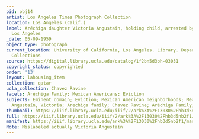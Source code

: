 ```yaml
---
pid: obj14
artist: Los Angeles Times Photograph Collection
location: Los Angeles (Calif.)
label: Aréchiga daughter Victoria Angustain, holding child, arrested by deputies,
  Los Angeles
_date: 05-09-1959
object_type: photograph
current_location: University of California, Los Angeles. Library. Department of Special
  Collections
source: https://digital.library.ucla.edu/catalog/1f2bn5d3bh-03031
copyright_status: copyrighted
order: '13'
layout: lahousing_item
collection: qatar
ucla_collection: Chavez Ravine
facets: Aréchiga Family; Mexican Americans; Eviction
subjects: Eminent domain; Eviction; Mexican American neighborhoods; Mexican Americans;
  Angustaín, Victoria; Arechiga family; Chavez Ravine; Aréchiga Family; Sheriffs
thumbnail: https://iiif.library.ucla.edu/iiif/2/ark%3A%2F13030%2Fhb3d5nb2f1/full/250,/0/default.jpg
full: https://iiif.library.ucla.edu/iiif/2/ark%3A%2F13030%2Fhb3d5nb2f1/full/full/0/default.jpg
manifest: https://iiif.library.ucla.edu/ark%3A%2F13030%2Fhb3d5nb2f1/manifest
Note: Mislabeled actually Victoria Angustaín
---
```


